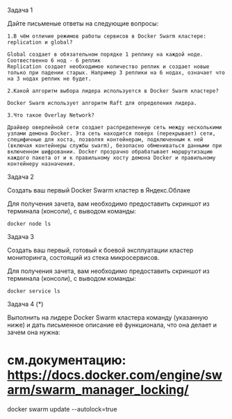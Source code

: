Задача 1

Дайте письменые ответы на следующие вопросы:

    1.В чём отличие режимов работы сервисов в Docker Swarm кластере: replication и global?
    
    Global создает в обязательном порядке 1 реплику на каждой ноде. Соотвественно 6 нод - 6 реплик
    Replication создает необходимое количество реплик и создает новые только при падении старых. Например 3 реплики на 6 нодах, означает что на 3 нодах реплик не будет.
    
    2.Какой алгоритм выбора лидера используется в Docker Swarm кластере?
    
    Docker Swarm использует алгоритм Raft для определения лидера. 
    
    3.Что такое Overlay Network?
    
    Драйвер оверлейной сети создает распределенную сеть между несколькими узлами демона Docker. Эта сеть находится поверх (перекрывает) сети, специфичные для хоста, позволяя контейнерам, подключенным к ней (включая контейнеры службы swarm), безопасно обмениваться данными при включенном шифровании. Docker прозрачно обрабатывает маршрутизацию каждого пакета от и к правильному хосту демона Docker и правильному контейнеру назначения.

Задача 2

Создать ваш первый Docker Swarm кластер в Яндекс.Облаке

Для получения зачета, вам необходимо предоставить скриншот из терминала (консоли), с выводом команды:
```
docker node ls
```
Задача 3

Создать ваш первый, готовый к боевой эксплуатации кластер мониторинга, состоящий из стека микросервисов.

Для получения зачета, вам необходимо предоставить скриншот из терминала (консоли), с выводом команды:
```
docker service ls
```
Задача 4 (*)

Выполнить на лидере Docker Swarm кластера команду (указанную ниже) и дать письменное описание её функционала, что она делает и зачем она нужна:

# см.документацию: https://docs.docker.com/engine/swarm/swarm_manager_locking/
docker swarm update --autolock=true


